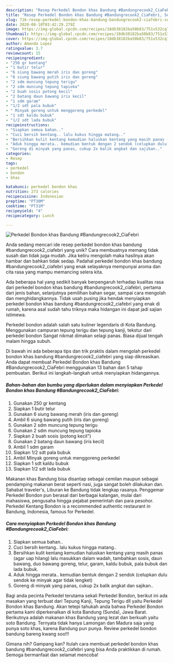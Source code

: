 ```yaml
---
description: "Resep Perkedel Bondon khas Bandung #Bandungrecook2_CiaFebri, Sempurna"
title: "Resep Perkedel Bondon khas Bandung #Bandungrecook2_CiaFebri, Sempurna"
slug: 716-resep-perkedel-bondon-khas-bandung-bandungrecook2-ciafebri-sempurna
date: 2020-08-10T03:42:29.279Z
image: https://img-global.cpcdn.com/recipes/18db38182ba50b83/751x532cq70/perkedel-bondon-khas-bandung-bandungrecook2_ciafebri-foto-resep-utama.jpg
thumbnail: https://img-global.cpcdn.com/recipes/18db38182ba50b83/751x532cq70/perkedel-bondon-khas-bandung-bandungrecook2_ciafebri-foto-resep-utama.jpg
cover: https://img-global.cpcdn.com/recipes/18db38182ba50b83/751x532cq70/perkedel-bondon-khas-bandung-bandungrecook2_ciafebri-foto-resep-utama.jpg
author: Amanda Lopez
ratingvalue: 3.7
reviewcount: 15
recipeingredient:
- "250 gr kentang"
- "1 butir telur"
- "6 siung bawang merah iris dan goreng"
- "6 siung bawang putih iris dan goreng"
- "2 sdm muncung tepung terigu"
- "2 sdm muncung tepung tapioka"
- "2 buah sosis potong kecil"
- "2 batang daun bawang iris kecil"
- "1 sdm garam"
- "1/2 sdt pala bubuk"
- " Minyak goreng untuk menggoreng perkedel"
- "1 sdt kaldu bubuk"
- "1/2 sdt lada bubuk"
recipeinstructions:
- "Siapkan semua bahan.."
- "Cuci bersih kentang.. lalu kukus hingga matang.."
- "Bersihkan kulit kentang kemudian haluskan kentang yang masih panas (agar uap hilang) lalu masukkan dalam wadah, tambahkan sosis, daun bawang, duo bawang goreng, telur, garam, kaldu bubuk, pala bubuk dan lada bubuk."
- "Aduk hingga merata.. kemudian bentuk dengan 2 sendok (celupkan dulu sendok ke minyak agar tidak lengket)"
- "Goreng di minyak yang panas, cukup 2x balik angkat dan sajikan.."
categories:
- Resep
tags:
- perkedel
- bondon
- khas

katakunci: perkedel bondon khas 
nutrition: 273 calories
recipecuisine: Indonesian
preptime: "PT30M"
cooktime: "PT31M"
recipeyield: "4"
recipecategory: Lunch

---
```



![Perkedel Bondon khas Bandung #Bandungrecook2_CiaFebri](https://img-global.cpcdn.com/recipes/18db38182ba50b83/751x532cq70/perkedel-bondon-khas-bandung-bandungrecook2_ciafebri-foto-resep-utama.jpg)

Anda sedang mencari ide resep perkedel bondon khas bandung #bandungrecook2_ciafebri yang unik? Cara membuatnya memang tidak susah dan tidak juga mudah. Jika keliru mengolah maka hasilnya akan hambar dan bahkan tidak sedap. Padahal perkedel bondon khas bandung #bandungrecook2_ciafebri yang enak selayaknya mempunyai aroma dan cita rasa yang mampu memancing selera kita.

Ada beberapa hal yang sedikit banyak berpengaruh terhadap kualitas rasa dari perkedel bondon khas bandung #bandungrecook2_ciafebri, pertama dari jenis bahan, selanjutnya pemilihan bahan segar, sampai cara mengolah dan menghidangkannya. Tidak usah pusing jika hendak menyiapkan perkedel bondon khas bandung #bandungrecook2_ciafebri yang enak di rumah, karena asal sudah tahu triknya maka hidangan ini dapat jadi sajian istimewa.

Perkedel bondon adalah salah satu kuliner legendaris di Kota Bandung. Menggunakan campuran tepung terigu dan tepung kanji, tekstur dari perkedel bondon Sangat nikmat dimakan selagi panas. Biasa dijual tengah malam hingga subuh.


Di bawah ini ada beberapa tips dan trik praktis dalam mengolah perkedel bondon khas bandung #bandungrecook2_ciafebri yang siap dikreasikan. Anda dapat membuat Perkedel Bondon khas Bandung #Bandungrecook2_CiaFebri menggunakan 13 bahan dan 5 tahap pembuatan. Berikut ini langkah-langkah untuk menyiapkan hidangannya.

<!--inarticleads1-->

##### Bahan-bahan dan bumbu yang diperlukan dalam menyiapkan Perkedel Bondon khas Bandung #Bandungrecook2_CiaFebri:

1. Gunakan 250 gr kentang
1. Siapkan 1 butir telur
1. Gunakan 6 siung bawang merah (iris dan goreng)
1. Ambil 6 siung bawang putih (iris dan goreng)
1. Gunakan 2 sdm muncung tepung terigu
1. Gunakan 2 sdm muncung tepung tapioka
1. Siapkan 2 buah sosis (potong kecil&#34;)
1. Gunakan 2 batang daun bawang (iris kecil)
1. Ambil 1 sdm garam
1. Siapkan 1/2 sdt pala bubuk
1. Ambil  Minyak goreng untuk menggoreng perkedel
1. Siapkan 1 sdt kaldu bubuk
1. Siapkan 1/2 sdt lada bubuk


Makanan khas Bandung bisa disantap sebagai cemilan maupun sebagai pendamping makanan berat seperti nasi, juga sangat boleh dilakukan dan. Sahabat traveler&#39;s, Liburan ke Bandung tidak lengkap rasanya. Penggemar Perkedel Bondon pun berasal dari berbagai kalangan, mulai dari mahasiswa, pengusaha hingga pejabat pemerintah dan para pesohor. Perkedel Kentang Bondon is a recommended authentic restaurant in Bandung, Indonesia, famous for Perkedel. 

<!--inarticleads2-->

##### Cara menyiapkan Perkedel Bondon khas Bandung #Bandungrecook2_CiaFebri:

1. Siapkan semua bahan..
1. Cuci bersih kentang.. lalu kukus hingga matang..
1. Bersihkan kulit kentang kemudian haluskan kentang yang masih panas (agar uap hilang) lalu masukkan dalam wadah, tambahkan sosis, daun bawang, duo bawang goreng, telur, garam, kaldu bubuk, pala bubuk dan lada bubuk.
1. Aduk hingga merata.. kemudian bentuk dengan 2 sendok (celupkan dulu sendok ke minyak agar tidak lengket)
1. Goreng di minyak yang panas, cukup 2x balik angkat dan sajikan..


Bagi anda pecinta Perkedel terutama sekali Perkedel Bondon, berikut ini ada masakan yang terbuat dari Tepung Kanji, Tepung Terigu dll yaitu Perkedel Bondon khas Bandung. Akan tetepi tahukah anda bahwa Perkedel Bondon pertama kami diperkenalkan di kota Bandung (Sunda), Jawa Barat. Berikutnya adalah makanan khas Bandung yang lezat dan berkuah yaitu soto Bandung. Ternyata tidak hanya Lamongan dan Madura saja yang punya soto khas, karena Bandung pun punya. Review perkedel bondon bandung bareng kwang soo!!! 

Gimana nih? Gampang kan? Itulah cara membuat perkedel bondon khas bandung #bandungrecook2_ciafebri yang bisa Anda praktikkan di rumah. Semoga bermanfaat dan selamat mencoba!
